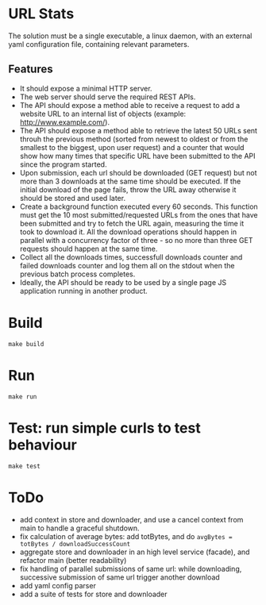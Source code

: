 # URL Stats

The solution must be a single executable, a linux daemon, with an external yaml configuration file, containing relevant parameters.

## Features
- It should expose a minimal HTTP server. 
- The web server should serve the required REST APIs.
- The API should expose a method able to receive a request to add a website URL to an internal list of objects (example: http://www.example.com/).
- The API should expose a method able to retrieve the latest 50 URLs sent throuh the previous method (sorted from newest to oldest or from the smallest to the biggest, upon user request) and a counter that would show how many times that specific URL have been submitted to the API since the program started.
- Upon submission, each url should be downloaded (GET request) but not more than 3 downloads at the same time should be executed.  If the initial download of the page fails, throw the URL away otherwise it should be stored and used later.
- Create a background function executed every 60 seconds. This function must get the 10 most submitted/requested URLs from the ones that have been submitted and try to fetch the URL again, measuring the time it took to download it. All the download operations should happen in parallel with a concurrency factor of three - so no more than three GET requests should happen at the same time.
- Collect all the downloads times, successfull downloads counter and failed downloads counter and log them all on the stdout when the previous batch process completes.
- Ideally, the API should be ready to be used by a single page JS application running in another product.

# Build

`make build`

# Run

`make run`

# Test: run simple curls to test behaviour

`make test`


# ToDo

- add context in store and downloader, and use a cancel context from main to handle a graceful shutdown.
- fix calculation of average bytes: add totBytes, and do `avgBytes = totBytes / downloadSuccessCount`
- aggregate store and downloader in an high level service (facade), and refactor main (better readability)
- fix handling of parallel submissions of same url: while downloading, successive submission of same url trigger another download
- add yaml config parser
- add a suite of tests for store and downloader
